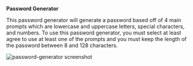 **Password Generator**

This password generator will generate a password based off of 4 main prompts which are lowercase and uppercase letters, special characters, and numbers. 
To use this password generator, you must select at least agree to use at least one of the prompts and you must keep the length of the password between 8 and 128 characters.

![password-generator screenshot](https://user-images.githubusercontent.com/82125464/117593556-f987d380-b0f0-11eb-9105-d82987438dad.jpeg)

